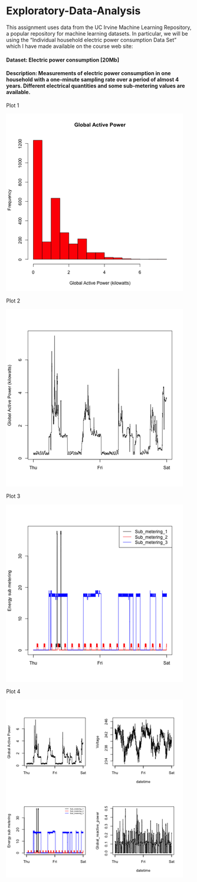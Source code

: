 # Exploratory-Data-Analysis

This assignment uses data from the UC Irvine Machine Learning Repository, a popular repository for machine learning datasets. In particular, we will be using the “Individual household electric power consumption Data Set” which I have made available on the course web site:

   
   #### Dataset: Electric power consumption [20Mb]
       
   #### Description: Measurements of electric power consumption in one household with a one-minute sampling rate over a period of almost 4 years. Different electrical                 quantities and some sub-metering values are available.

Plot 1

![](https://github.com/jhon1217/Exploratory-Data-Analysis/blob/master/plot1.png)


Plot 2

![](https://github.com/jhon1217/Exploratory-Data-Analysis/blob/master/plot2.png)

Plot 3

![](https://github.com/jhon1217/Exploratory-Data-Analysis/blob/master/plot3.png)

Plot 4

![](https://github.com/jhon1217/Exploratory-Data-Analysis/blob/master/plot4.png)
